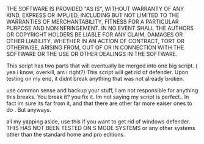 THE SOFTWARE IS PROVIDED "AS IS", WITHOUT WARRANTY OF ANY KIND, EXPRESS OR
IMPLIED, INCLUDING BUT NOT LIMITED TO THE WARRANTIES OF MERCHANTABILITY,
FITNESS FOR A PARTICULAR PURPOSE AND NONINFRINGEMENT. IN NO EVENT SHALL THE
AUTHORS OR COPYRIGHT HOLDERS BE LIABLE FOR ANY CLAIM, DAMAGES OR OTHER
LIABILITY, WHETHER IN AN ACTION OF CONTRACT, TORT OR OTHERWISE, ARISING FROM,
OUT OF OR IN CONNECTION WITH THE SOFTWARE OR THE USE OR OTHER DEALINGS IN THE
SOFTWARE.

This script has two parts that will eventually be merged into one big script. ( yea i know, overkill, am i right?) 
This script will get rid of defender. Upon testing on my end, it didnt break anything that was not already broken. 
 

use common sense and backup your stuff, I am not responsible for anything this breaks. You break it? you fix it. Im not saying my script is perfect.. In fact im sure its far from it, and that there are other far more eaiser ones to do . But anyways. 

all my yapping aside, use this if you want to get rid of windows defender. 
THIS HAS NOT BEEN TESTED ON S MODE SYSTEMS or any other systems other than the standard home and pro editions. 
